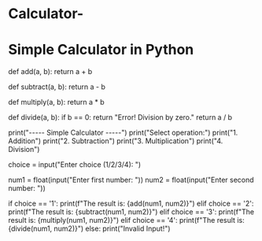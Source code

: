 # Calculator-

# Simple Calculator in Python

def add(a, b):
    return a + b

def subtract(a, b):
    return a - b

def multiply(a, b):
    return a * b

def divide(a, b):
    if b == 0:
        return "Error! Division by zero."
    return a / b

print("----- Simple Calculator -----")
print("Select operation:")
print("1. Addition")
print("2. Subtraction")
print("3. Multiplication")
print("4. Division")

choice = input("Enter choice (1/2/3/4): ")

num1 = float(input("Enter first number: "))
num2 = float(input("Enter second number: "))

if choice == '1':
    print(f"The result is: {add(num1, num2)}")
elif choice == '2':
    print(f"The result is: {subtract(num1, num2)}")
elif choice == '3':
    print(f"The result is: {multiply(num1, num2)}")
elif choice == '4':
    print(f"The result is: {divide(num1, num2)}")
else:
    print("Invalid Input!")
